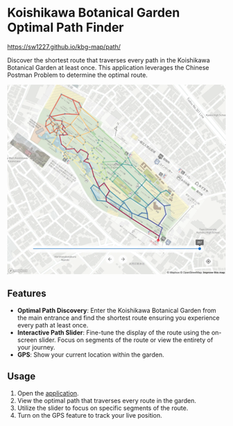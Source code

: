 # Koishikawa Botanical Garden Optimal Path Finder
https://sw1227.github.io/kbg-map/path/

Discover the shortest route that traverses every path in the Koishikawa Botanical Garden at least once. This application leverages the Chinese Postman Problem to determine the optimal route.

![Map](./assets/kbg.webp)

## Features
- **Optimal Path Discovery**: Enter the Koishikawa Botanical Garden from the main entrance and find the shortest route ensuring you experience every path at least once.
- **Interactive Path Slider**: Fine-tune the display of the route using the on-screen slider. Focus on segments of the route or view the entirety of your journey.
- **GPS**: Show your current location within the garden.

## Usage
1. Open the [application](https://sw1227.github.io/kbg-map/path/).
2. View the optimal path that traverses every route in the garden.
3. Utilize the slider to focus on specific segments of the route.
4. Turn on the GPS feature to track your live position.
